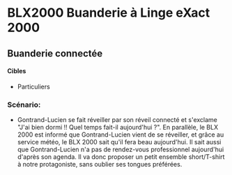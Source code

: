 # BLX2000 Buanderie à Linge eXact 2000

## Buanderie connectée

#### Cibles
- Particuliers

### Scénario:
- Gontrand-Lucien se fait réveiller par son réveil connecté et s'exclame "J'ai bien dormi !! Quel temps fait-il aujourd'hui ?". En parallèle, le BLX 2000 est informé que Gontrand-Lucien vient de se réveiller, et grâce au service météo, le BLX 2000 sait qu'il fera beau aujourd'hui. Il sait aussi que Gontrand-Lucien n'a pas de rendez-vous professionnel aujourd'hui d'après son agenda. Il va donc proposer un petit ensemble short/T-shirt à notre protagoniste, sans oublier ses tongues préférées.

